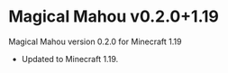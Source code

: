 # Magical Mahou v0.2.0+1.19

Magical Mahou version 0.2.0 for Minecraft 1.19

* Updated to Minecraft 1.19.
